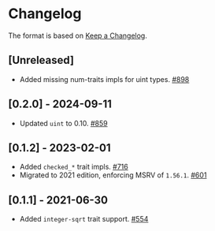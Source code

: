 # Changelog

The format is based on [Keep a Changelog].

[Keep a Changelog]: http://keepachangelog.com/en/1.0.0/

## [Unreleased]
- Added missing num-traits impls for uint types. [#898](https://github.com/paritytech/parity-common/pull/898)

## [0.2.0] - 2024-09-11
- Updated `uint` to 0.10. [#859](https://github.com/paritytech/parity-common/pull/859)

## [0.1.2] - 2023-02-01
- Added `checked_*` trait impls. [#716](https://github.com/paritytech/parity-common/pull/716)
- Migrated to 2021 edition, enforcing MSRV of `1.56.1`. [#601](https://github.com/paritytech/parity-common/pull/601)

## [0.1.1] - 2021-06-30
- Added `integer-sqrt` trait support. [#554](https://github.com/paritytech/parity-common/pull/554)
